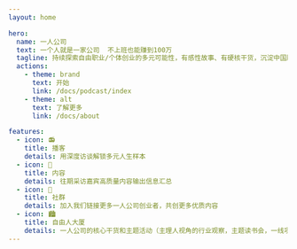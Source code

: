 ```yaml
---
layout: home

hero:
  name: 一人公司
  text: 一个人就是一家公司  不上班也能赚到100万
  tagline: 持续探索自由职业/个体创业的多元可能性，有感性故事、有硬核干货，沉淀中国版一人公司相关的各类最新资讯与一线经验。
  actions:
    - theme: brand
      text: 开始
      link: /docs/podcast/index
    - theme: alt
      text: 了解更多
      link: /docs/about

features:
  - icon: 📻
    title: 播客
    details: 用深度访谈解锁多元人生样本
  - icon: 📰
    title: 内容
    details: 往期采访嘉宾高质量内容输出信息汇总
  - icon: 👬
    title: 社群
    details: 加入我们链接更多一人公司创业者，共创更多优质内容
  - icon: 🏙️
    title: 自由人大厦
    details: 一人公司的核心干货和主题活动（主理人视角的行业观察，主题读书会，一线项目案例拆解等）
---
```

